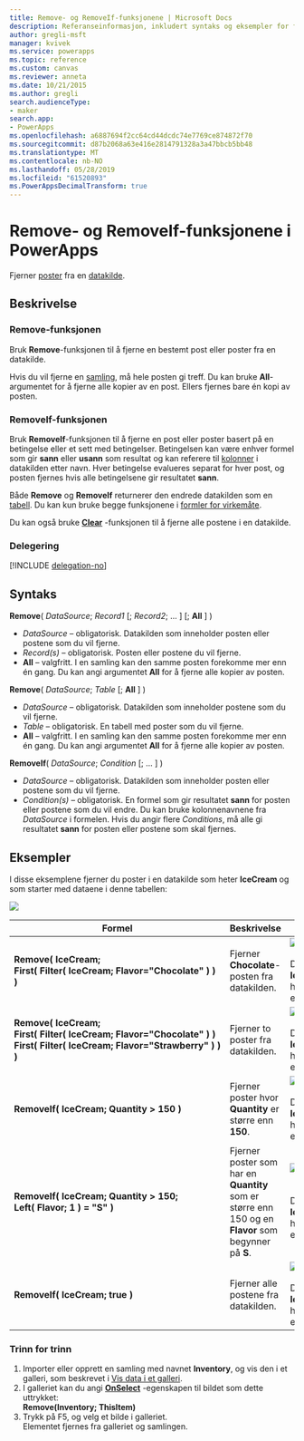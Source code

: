 ```yaml
---
title: Remove- og RemoveIf-funksjonene | Microsoft Docs
description: Referanseinformasjon, inkludert syntaks og eksempler for funksjonene Remove og RemoveIf i PowerApps
author: gregli-msft
manager: kvivek
ms.service: powerapps
ms.topic: reference
ms.custom: canvas
ms.reviewer: anneta
ms.date: 10/21/2015
ms.author: gregli
search.audienceType:
- maker
search.app:
- PowerApps
ms.openlocfilehash: a6887694f2cc64cd44dcdc74e7769ce874872f70
ms.sourcegitcommit: d87b2068a63e416e2814791328a3a47bbcb5bb48
ms.translationtype: MT
ms.contentlocale: nb-NO
ms.lasthandoff: 05/28/2019
ms.locfileid: "61520893"
ms.PowerAppsDecimalTransform: true
---
```

# <a name="remove-and-removeif-functions-in-powerapps"></a>Remove- og RemoveIf-funksjonene i PowerApps
Fjerner [poster](../working-with-tables.md#records) fra en [datakilde](../working-with-data-sources.md).

## <a name="description"></a>Beskrivelse
### <a name="remove-function"></a>Remove-funksjonen
Bruk **Remove**-funksjonen til å fjerne en bestemt post eller poster fra en datakilde.  

Hvis du vil fjerne en [samling](../working-with-data-sources.md#collections), må hele posten gi treff. Du kan bruke **All**-argumentet for å fjerne alle kopier av en post. Ellers fjernes bare én kopi av posten.

### <a name="removeif-function"></a>RemoveIf-funksjonen
Bruk **RemoveIf**-funksjonen til å fjerne en post eller poster basert på en betingelse eller et sett med betingelser. Betingelsen kan være enhver formel som gir **sann** eller **usann** som resultat og kan referere til [kolonner](../working-with-tables.md#columns) i datakilden etter navn. Hver betingelse evalueres separat for hver post, og posten fjernes hvis alle betingelsene gir resultatet **sann**.

Både **Remove** og **RemoveIf** returnerer den endrede datakilden som en [tabell](../working-with-tables.md). Du kan kun bruke begge funksjonene i [formler for virkemåte](../working-with-formulas-in-depth.md).

Du kan også bruke **[Clear](function-clear-collect-clearcollect.md)** -funksjonen til å fjerne alle postene i en datakilde.

### <a name="delegation"></a>Delegering
[!INCLUDE [delegation-no](../../../includes/delegation-no.md)]

## <a name="syntax"></a>Syntaks
**Remove**( *DataSource*; *Record1* [; *Record2*; ... ] [; **All** ] )

* *DataSource* – obligatorisk. Datakilden som inneholder posten eller postene som du vil fjerne.
* *Record(s)* – obligatorisk. Posten eller postene du vil fjerne.
* **All** – valgfritt. I en samling kan den samme posten forekomme mer enn én gang.  Du kan angi argumentet **All** for å fjerne alle kopier av posten.

**Remove**( *DataSource*; *Table* [; **All** ] )

* *DataSource* – obligatorisk. Datakilden som inneholder postene som du vil fjerne.
* *Table* – obligatorisk. En tabell med poster som du vil fjerne.
* **All** – valgfritt. I en samling kan den samme posten forekomme mer enn én gang.  Du kan angi argumentet **All** for å fjerne alle kopier av posten.

**RemoveIf**( *DataSource*; *Condition* [; ... ] )

* *DataSource* – obligatorisk. Datakilden som inneholder posten eller postene som du vil fjerne.
* *Condition(s)* – obligatorisk. En formel som gir resultatet **sann** for posten eller postene som du vil endre.  Du kan bruke kolonnenavnene fra *DataSource* i formelen.  Hvis du angir flere *Conditions*, må alle gi resultatet **sann** for posten eller postene som skal fjernes.

## <a name="examples"></a>Eksempler
I disse eksemplene fjerner du poster i en datakilde som heter **IceCream** og som starter med dataene i denne tabellen:

![](media/function-remove-removeif/icecream.png)

| Formel | Beskrivelse | Resultat |
| --- | --- | --- |
| **Remove(&nbsp;IceCream;<br>First(&nbsp;Filter(&nbsp;IceCream;&nbsp;Flavor="Chocolate"&nbsp;)&nbsp;) )** |Fjerner **Chocolate**-posten fra datakilden. |<style> img { max-width: none } </style> ![](media/function-remove-removeif/icecream-no-chocolate.png)<br><br>Datakilden **IceCream** har blitt endret. |
| **Remove(&nbsp;IceCream;<br>First(&nbsp;Filter(&nbsp;IceCream;&nbsp;Flavor="Chocolate"&nbsp;)&nbsp;) First(&nbsp;Filter(&nbsp;IceCream;&nbsp;Flavor="Strawberry"&nbsp;)&nbsp;) )** |Fjerner to poster fra datakilden. |![](media/function-remove-removeif/icecream-only-vanilla.png)<br><br>Datakilden **IceCream** har blitt endret. |
| **RemoveIf(&nbsp;IceCream; Quantity&nbsp;>&nbsp;150 )** |Fjerner poster hvor **Quantity** er større enn **150**. |![](media/function-remove-removeif/icecream-only-chocolate.png)<br><br>Datakilden **IceCream** har blitt endret. |
| **RemoveIf(&nbsp;IceCream; Quantity&nbsp;>&nbsp;150; Left(&nbsp;Flavor;&nbsp;1&nbsp;) = "S" )** |Fjerner poster som har en **Quantity** som er større enn 150 og en **Flavor** som begynner på **S**. |![](media/function-remove-removeif/icecream-no-strawberry.png)<br><br><br>Datakilden **IceCream** har blitt endret. |
| **RemoveIf(&nbsp;IceCream; true )** |Fjerner alle postene fra datakilden. |![](media/function-remove-removeif/icecream-empty.png)<br><br>Datakilden **IceCream** har blitt endret. |

### <a name="step-by-step"></a>Trinn for trinn
1. Importer eller opprett en samling med navnet **Inventory**, og vis den i et galleri, som beskrevet i [Vis data i et galleri](../show-images-text-gallery-sort-filter.md).
2. I galleriet kan du angi **[OnSelect](../controls/properties-core.md)** -egenskapen til bildet som dette uttrykket:<br>**Remove(Inventory; ThisItem)**
3. Trykk på F5, og velg et bilde i galleriet.<br>Elementet fjernes fra galleriet og samlingen.

